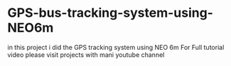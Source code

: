 # GPS-bus-tracking-system-using-NEO6m
in this project i did the GPS tracking system using NEO 6m For Full tutorial video please visit projects with mani youtube channel
